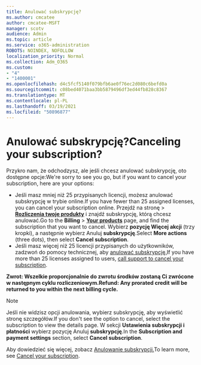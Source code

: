 ```yaml
---
title: Anulować subskrypcję?
ms.author: cmcatee
author: cmcatee-MSFT
manager: scotv
audience: Admin
ms.topic: article
ms.service: o365-administration
ROBOTS: NOINDEX, NOFOLLOW
localization_priority: Normal
ms.collection: Adm_O365
ms.custom:
- "4"
- "1400001"
ms.openlocfilehash: d4c5fcf5140f079bfb6ae0f76ec2d080c6befd0a
ms.sourcegitcommit: c08bed4071baa3bb5879496df3ed44fb828c8367
ms.translationtype: MT
ms.contentlocale: pl-PL
ms.lasthandoff: 03/19/2021
ms.locfileid: "50896877"
---
```

# <a name="canceling-your-subscription"></a><span data-ttu-id="56a57-102">Anulować subskrypcję?</span><span class="sxs-lookup"><span data-stu-id="56a57-102">Canceling your subscription?</span></span>

<span data-ttu-id="56a57-103">Przykro nam, że odchodzysz, ale jeśli chcesz anulować subskrypcję, oto dostępne opcje:</span><span class="sxs-lookup"><span data-stu-id="56a57-103">We're sorry to see you go, but if you want to cancel your subscription, here are your options:</span></span>
  
- <span data-ttu-id="56a57-104">Jeśli masz mniej niż 25 przypisanych licencji, możesz anulować subskrypcję w trybie online.</span><span class="sxs-lookup"><span data-stu-id="56a57-104">If you have fewer than 25 assigned licenses, you can cancel your subscription online.</span></span> <span data-ttu-id="56a57-105">Przejdź na  stronę \> **[Rozliczenia twoje produkty](https://go.microsoft.com/fwlink/p/?linkid=842054)** i znajdź subskrypcję, którą chcesz anulować.</span><span class="sxs-lookup"><span data-stu-id="56a57-105">Go to the **Billing** \> **[Your products](https://go.microsoft.com/fwlink/p/?linkid=842054)** page, and find the subscription that you want to cancel.</span></span> <span data-ttu-id="56a57-106">Wybierz **pozycję Więcej akcji** (trzy kropki), a następnie wybierz Anuluj **subskrypcję**.</span><span class="sxs-lookup"><span data-stu-id="56a57-106">Select **More actions** (three dots), then select **Cancel subscription**.</span></span>
- <span data-ttu-id="56a57-107">Jeśli masz więcej niż 25 licencji przypisanych do użytkowników, zadzwoń do pomocy technicznej, aby [anulować subskrypcję.](https://docs.microsoft.com/microsoft-365/admin/contact-support-for-business-products?view=o365-worldwide)</span><span class="sxs-lookup"><span data-stu-id="56a57-107">If you have more than 25 licenses assigned to users, [call support to cancel your subscription](https://docs.microsoft.com/microsoft-365/admin/contact-support-for-business-products?view=o365-worldwide).</span></span>
  
<span data-ttu-id="56a57-108">**Zwrot: Wszelkie proporcjonalnie do zwrotu środków zostaną Ci zwrócone w następnym cyklu rozliczeniowym.**</span><span class="sxs-lookup"><span data-stu-id="56a57-108">**Refund: Any prorated credit will be returned to you within the next billing cycle.**</span></span>

> [!NOTE]
> <span data-ttu-id="56a57-109">Jeśli nie widzisz opcji anulowania, wybierz subskrypcję, aby wyświetlić stronę szczegółów.</span><span class="sxs-lookup"><span data-stu-id="56a57-109">If you don't see the option to cancel, select the subscription to view the details page.</span></span> <span data-ttu-id="56a57-110">W sekcji **Ustawienia subskrypcji i płatności** wybierz pozycję Anuluj **subskrypcję**.</span><span class="sxs-lookup"><span data-stu-id="56a57-110">In the **Subscription and payment settings** section, select **Cancel subscription**.</span></span>

<span data-ttu-id="56a57-111">Aby dowiedzieć się więcej, zobacz [Anulowanie subskrypcji.](https://docs.microsoft.com/microsoft-365/commerce/subscriptions/cancel-your-subscription)</span><span class="sxs-lookup"><span data-stu-id="56a57-111">To learn more, see [Cancel your subscription](https://docs.microsoft.com/microsoft-365/commerce/subscriptions/cancel-your-subscription).</span></span>
